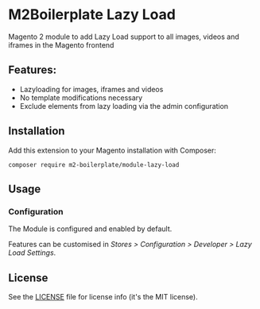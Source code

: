# M2Boilerplate Lazy Load

Magento 2 module to add Lazy Load support to all images, videos and iframes in the Magento frontend

## Features:
* Lazyloading for images, iframes and videos
* No template modifications necessary
* Exclude elements from lazy loading via the admin configuration

## Installation

Add this extension to your Magento installation with Composer:

    composer require m2-boilerplate/module-lazy-load

## Usage

### Configuration

The Module is configured and enabled by default.

Features can be customised in *Stores > Configuration > Developer > Lazy Load Settings*.

## License
See the [LICENSE](LICENSE) file for license info (it's the MIT license).
